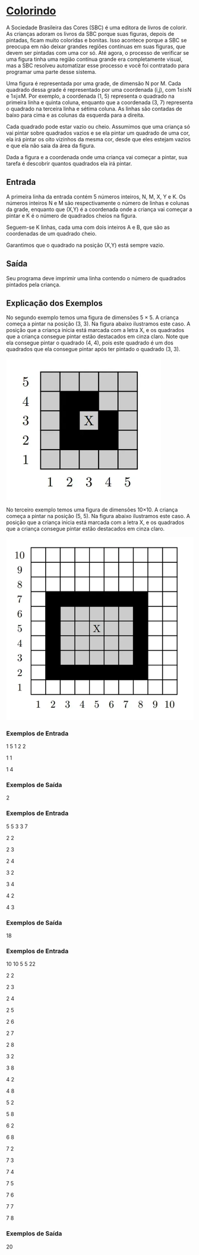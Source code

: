 # [Colorindo](https://neps.academy/br/exercise/535)
A Sociedade Brasileira das Cores (SBC) é uma editora de livros de colorir. As crianças adoram os livros da SBC porque suas figuras, depois de pintadas, ficam muito coloridas e bonitas. Isso acontece porque a SBC se preocupa em não deixar grandes regiões contínuas em suas figuras, que devem ser pintadas com uma cor só. Até agora, o processo de verificar se uma figura tinha uma região contínua grande era completamente visual, mas a SBC resolveu automatizar esse processo e você foi contratado para programar uma parte desse sistema.

Uma figura é representada por uma grade, de dimensão N por M. Cada quadrado dessa grade é representado por uma coordenada (i,j), com 1≤i≤N e 1≤j≤M. Por exemplo, a coordenada (1, 5) representa o quadrado na primeira linha e quinta coluna, enquanto que a coordenada (3, 7) representa o quadrado na terceira linha e sétima coluna. As linhas são contadas de baixo para cima e as colunas da esquerda para a direita.

Cada quadrado pode estar vazio ou cheio. Assumimos que uma criança só vai pintar sobre quadrados vazios e se ela pintar um quadrado de uma cor, ela irá pintar os oito vizinhos da mesma cor, desde que eles estejam vazios e que ela não saia da área da figura.

Dada a figura e a coordenada onde uma criança vai começar a pintar, sua tarefa é descobrir quantos quadrados ela irá pintar.

## Entrada
A primeira linha da entrada contém 5 números inteiros, N, M, X, Y e K. Os números inteiros N e M são respectivamente o número de linhas e colunas da grade, enquanto que (X,Y) é a coordenada onde a criança vai começar a pintar e K é o número de quadrados cheios na figura.

Seguem-se K linhas, cada uma com dois inteiros A e B, que são as coordenadas de um quadrado cheio.

Garantimos que o quadrado na posição (X,Y) está sempre vazio.

## Saída
Seu programa deve imprimir uma linha contendo o número de quadrados pintados pela criança.


## Explicação dos Exemplos
No segundo exemplo temos uma figura de dimensões 5 × 5. A criança começa a pintar na posição (3, 3). Na figura abaixo ilustramos este caso. A posição que a criança inicia está marcada com a letra X, e os quadrados que a criança consegue pintar estão destacados em cinza claro. Note que ela consegue pintar o quadrado (4, 4), pois este quadrado é um dos quadrados que ela consegue pintar após ter pintado o quadrado (3, 3).

![Figura 1](image.png)

No terceiro exemplo temos uma figura de dimensões 10×10. A criança começa a pintar na posição (5, 5). Na figura abaixo ilustramos este caso. A posição que a criança inicia está marcada com a letra X, e os quadrados que a criança consegue pintar estão destacados em cinza claro.

![Figura2](image-1.png)

### Exemplos de Entrada
1 5 1 2 2

1 1

1 4

### Exemplos de Saída
2

### Exemplos de Entrada
5 5 3 3 7

2 2

2 3

2 4

3 2

3 4

4 2

4 3

### Exemplos de Saída
18

### Exemplos de Entrada
10 10 5 5 22

2 2

2 3

2 4

2 5

2 6

2 7

2 8

3 2

3 8

4 2

4 8

5 2

5 8

6 2

6 8

7 2

7 3

7 4

7 5

7 6

7 7

7 8

### Exemplos de Saída
20


